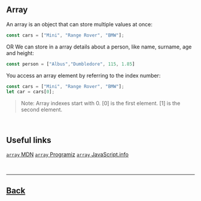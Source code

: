 ## Array

An array is an object that can store multiple values at once:
```js
const cars = ["Mini", "Range Rover", "BMW"];
```
OR
We can store in a array details about a person, like name, surname, age and height:
```js
const person = ["Albus","Dumbledore", 115, 1.85]
```

You access an array element by referring to the index number:
```js
const cars = ["Mini", "Range Rover", "BMW"];
let car = cars[0];
```

> Note: Array indexes start with 0. [0] is the first element. [1] is the second element.

<br />

## Useful links
[`array` MDN](https://developer.mozilla.org/en-US/docs/Web/JavaScript/Reference/Global_Objects/Array)
[`array` Programiz](https://www.programiz.com/javascript/array)
[`array` JavaScript.info](https://javascript.info/array)

<br />

---
[Back](../README.md)
---